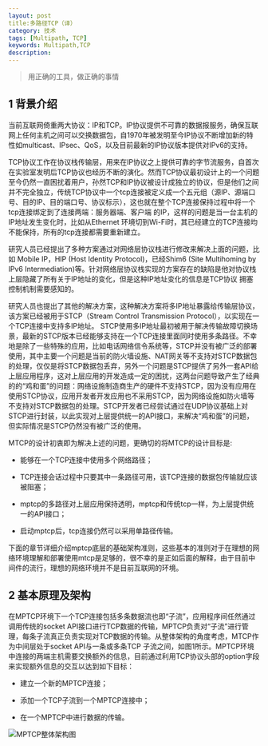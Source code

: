 ```yaml
---
layout: post
title:多路径TCP（译）
category: 技术
tags: [Multipath, TCP]
keywords: Multipath,TCP
description:
---
```


> 用正确的工具，做正确的事情


## 1 背景介绍

当前互联网倚重两大协议：IP和TCP。IP协议提供不可靠的数据报服务，确保互联网上任何主机之间可以交换数据包，自1970年被发明至今IP协议不断增加新的特性如multicast、IPsec、QoS，以及目前最新的IP协议版本提供对IPv6的支持。

TCP协议工作在协议栈传输层，用来在IP协议之上提供可靠的字节流服务，自首次在实验室发明后TCP协议也经历不断的演化。然而TCP协议最初设计上的一个问题至今仍然一直困扰着用户，孙然TCP和IP协议被设计成独立的协议，但是他们之间并不完全独立，传统TCP协议中一个tcp连接被定义成一个五元组（源IP、源端口号、目的IP、目的端口号、协议标示），这也就在整个TCP连接保持过程中将一个tcp连接绑定到了连接两端：服务器端、客户端 的IP，这样的问题是当一台主机的IP地址发生变化时，比如从Ethernet 环境切到Wi-Fi时，其已经建立的TCP连接均不能保持，所有的tcp连接都需要重新建立。

研究人员已经提出了多种方案通过对网络层协议栈进行修改来解决上面的问题，比如 Mobile IP，HIP (Host Identity Protocol)，已经Shim6 (Site Multihoming by IPv6 Intermediation)等。针对网络层协议栈实现的方案存在的缺陷是他对协议栈上层隐藏了所有关于IP地址的变化，但是这种IP地址变化的信息是TCP协议 拥塞控制机制需要感知的。

研究人员也提出了其他的解决方案，这种解决方案将多IP地址暴露给传输层协议，该方案已经被用于STCP（Stream Control Transmission Protocol），以实现在一个TCP连接中支持多IP地址。
STCP使用多IP地址最初被用于解决传输故障切换场景，最新的STCP版本已经能够支持在一个TCP连接里面同时使用多条路径。不幸地是除了一些特殊的应用，比如电话网络信令系统等，STCP并没有被广泛的部署使用，其中主要一个问题是当前的防火墙设施、NAT网关等不支持对STCP数据包的处理，仅仅是将STCP数据包丢弃，另外一个问题是STCP提供了另外一套API给上层应用程序，这对上层应用的开发造成一定的困扰，这两台问题导致产生了经典的的“鸡和蛋”的问题：网络设施制造商生产的硬件不支持STCP，因为没有应用在使用STCP协议，应用开发者开发应用也不采用STCP，因为网络设施如防火墙等不支持对STCP数据包的处理。STCP开发者已经尝试通过在UDP协议基础上对STCP进行封装，以此实现对上层提供统一的API接口，来解决“鸡和蛋”的问题，但实际情况是STCP仍然没有被广泛的使用。

MTCP的设计初衷即为解决上述的问题，更确切的将MTCP的设计目标是:

- 能够在一个TCP连接中使用多个网络路径；


- TCP连接会话过程中只要其中一条路径可用，该TCP连接的数据包传输就应该被阻塞；

- mptcp的多路径对上层应用保持透明，mptcp和传统tcp一样，为上层提供统一的API接口；

- 启动mptcp后，tcp连接仍然可以采用单路径传输。

下面的章节详细介绍mptcp底层的基础架构准则，这些基本的准则对于在理想的网络环境理解和部署使用mtcp是足够的，很不幸的是正如后面的解释，由于目前中间件的流行，理想的网络环境并不是目前互联网的环境。

## 2 基本原理及架构

在MPTCP环境下一个TCP连接包括多条数据流也即“子流”，应用程序间任然通过调用传统的socket API接口进行TCP数据的传输，MPTCP负责对“子流”进行管理，每条子流真正负责实现对TCP数据的传输。从整体架构的角度考虑，MTCP作为中间层处于socket API与一条或多条TCP 子流之间，如图1所示。MPTCP环境中连接的两端主机需要交换额外的信息，目前通过利用TCP协议头部的option字段来实现额外信息的交互以达到如下目标：

- 建立一个新的MPTCP连接；

- 添加一个TCP子流到一个MPTCP连接中；

- 在一个MPTCP中进行数据的传输。

![MPTCP整体架构图](http://7u2rbh.com1.z0.glb.clouddn.com/paasch1.png)

 

